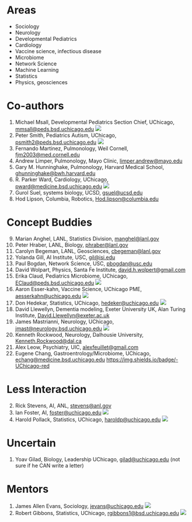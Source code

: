 # Areas 

+ Sociology
+ Neurology
+ Developmental Pediatrics
+ Cardiology
+ Vaccine science, infectious disease
+ Microbiome
+ Network Science
+ Machine Learning
+ Statistics
+ Physics, geosciences

# Co-authors
1. Michael Msall, Developmental Pediatrics Section Chief, UChicago, mmsall@peds.bsd.uchicago.edu ![](https://img.shields.io/badge/-UChicago-red)
2. Peter Smith, Pediatrics Autism, UChicago, psmith2@peds.bsd.uchicago.edu ![](https://img.shields.io/badge/-UChicago-red)
3. Fernando Martinez, Pulmonology, Weil Cornell, fjm2003@med.cornell.edu 
4. Andrew Limper, Pulmonology, Mayo Clinic, limper.andrew@mayo.edu 
5. Gary M. Hunninghake, Pulmonology, Harvard Medical School, ghunninghake@bwh.harvard.edu 
6. R. Parker Ward, Cardiology, UChicago, pward@medicine.bsd.uchicago.edu ![](https://img.shields.io/badge/-UChicago-red)
7. Gurol Suel, systems biology, UCSD, gsuel@ucsd.edu 
8. Hod Lipson, Columbia, Robotics, Hod.lipson@columbia.edu

# Concept Buddies
9. Marian Anghel, LANL, Statistics Division, manghel@lanl.gov 
10. Peter Hraber, LANL, Biology, phraber@lanl.gov 
11. Carolyn Begeman, LANL, Geosciences, cbegeman@lanl.gov 
12. Yolanda Gill, AI Institute, USC, gil@isi.edu 
13. Paul Bogdan, Network Science, USC, pbogdan@usc.edu 
14. David Wolpart, Physics, Santa Fe Institute, david.h.wolpert@gmail.com
15. Erika Claud, Pediatrics Microbiome, UChicago, EClaud@peds.bsd.uchicago.edu ![](https://img.shields.io/badge/-UChicago-red)
16. Aaron Esser-kahn, Vaccine Science, UChicago PME, aesserkahn@uchicago.edu ![](https://img.shields.io/badge/-UChicago-red)
17. Don Hedekar, Statistics, UChicago, hedeker@uchicago.edu ![](https://img.shields.io/badge/-UChicago-red)
18. David Llewellyn, Dementia modeling, Exeter University UK, Alan Turing Institute, David.Llewellyn@exeter.ac.uk
19. James Mastrianni, Neurology, UChicago, jmast@neurology.bsd.uchicago.edu ![](https://img.shields.io/badge/-UChicago-red)
20. Kenneth Rockwood, Neurology, Dalhousie University, Kenneth.Rockwood@dal.ca 
21. Alex Leow, Psychiatry, UIC, alexfeuillet@gmail.com
22. Eugene Chang, Gastroentrology/Microbiome, UChicago, echang@medicine.bsd.uchicago.edu https://img.shields.io/badge/-UChicago-red

# Less Interaction
2. Rick Stevens, AI, ANL, stevens@anl.gov 
3. Ian Foster, AI, foster@uchicago.edu ![](https://img.shields.io/badge/-UChicago-red)
4. Harold Pollack, Statistics, UChicago, haroldp@uchicago.edu ![](https://img.shields.io/badge/-UChicago-red)

# Uncertain

1. Yoav Gilad, Biology, Leadership UChicago, gilad@uchicago.edu  (not sure if he CAN write a letter)


# Mentors
1. James Allen Evans, Sociology, jevans@uchicago.edu ![](https://img.shields.io/badge/-UChicago-red)
23. Robert Gibbons, Statistics, UChicago, rgibbons1@bsd.uchicago.edu  ![](https://img.shields.io/badge/-UChicago-red)